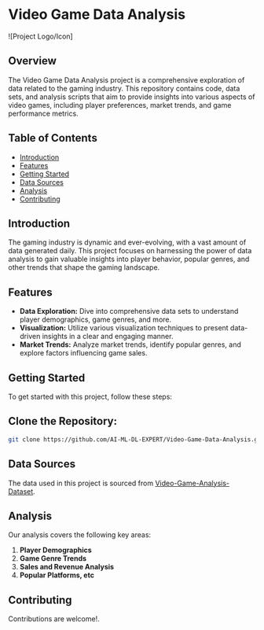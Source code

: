 # Video Game Data Analysis

![Project Logo/Icon]

## Overview

The Video Game Data Analysis project is a comprehensive exploration of data related to the gaming industry. This repository contains code, data sets, and analysis scripts that aim to provide insights into various aspects of video games, including player preferences, market trends, and game performance metrics.

## Table of Contents

- [Introduction](#introduction)
- [Features](#features)
- [Getting Started](#getting-started)
- [Data Sources](#data-sources)
- [Analysis](#analysis)
- [Contributing](#contributing)

## Introduction

The gaming industry is dynamic and ever-evolving, with a vast amount of data generated daily. This project focuses on harnessing the power of data analysis to gain valuable insights into player behavior, popular genres, and other trends that shape the gaming landscape.

## Features

- **Data Exploration:** Dive into comprehensive data sets to understand player demographics, game genres, and more.
- **Visualization:** Utilize various visualization techniques to present data-driven insights in a clear and engaging manner.
- **Market Trends:** Analyze market trends, identify popular genres, and explore factors influencing game sales.

## Getting Started

To get started with this project, follow these steps:

## **Clone the Repository:**
   ```bash
   git clone https://github.com/AI-ML-DL-EXPERT/Video-Game-Data-Analysis.git
   ```


## Data Sources

The data used in this project is sourced from [Video-Game-Analysis-Dataset](https://www.kaggle.com/datasets/darianogina/best-video-games-of-all-time-metacritic).

## Analysis

Our analysis covers the following key areas:

1. **Player Demographics**
2. **Game Genre Trends**
3. **Sales and Revenue Analysis**
4. **Popular Platforms, etc**


## Contributing

Contributions are welcome!.
